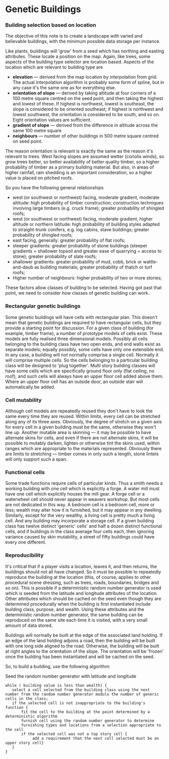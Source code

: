 # Genetic Buildings

### Building selection based on location

 The objective of this note is to create a landscape with varied and believable buildings, with the minimum possible data storage per instance.
 
 Like plants, buildings will 'grow' from a seed which has northing and easting attributes. These locate a position on the map. Again, like trees, some aspects of the building type selector are location based. Aspects of the location which are relevant to building type are
 
* **elevation** &mdash; derived from the map location by interpolation from grid. The actual interpolation algorithm is probably some form of spline, but in any case it's the same one as for everything else. 
* **orientation of slope** &mdash; derived by taking altitude at four corners of a 100 metre square centred on the seed point, and then taking the highest and lowest of these. If highest is northwest, lowest is southeast, the slope is considered to be oriented southeast; if highest is northwest and lowest southwest, the orientation is considered to be south, and so on. Eight orientation values are sufficient. 
* **gradient of slope** &mdash; derived from the difference in altitude across the same 100 metre square 
* **neighbours** &mdash; number of other buildings in 500 metre square centred on seed point. 

 The reason orientation is relevant is exactly the same as the reason it's relevant to trees. West facing slopes are assumed wetter (coriolis winds), so grow trees better, so better availability of better quality timber, so a higher probability of timber as a primary building material. But also, in areas of higher rainfall, rain shedding is an important consideration, so a higher value is placed on pitched roofs.
 
 So you have the following general relationships
 
* west (or southwest or northwest) facing, moderate gradient, moderate altitude: high probability of timber construction; construction techniques involving large timbers (e.g. cruck frame); greater probability of shingled roofs; 
* west (or southwest or northwest) facing, moderate gradient, higher altitude or northern latitude: high probability of building styles adapted to straight-trunk conifers, e.g. log cabins, stave buildings; greater probability of shingled roofs; 
* east facing, generally: greater probability of flat roofs; 
* steeper gradients: greater probability of stone buildings (steeper gradients = shallower topsoil and greater ease of quarrying = access to stone); greater probability of slate roofs; 
* shallower gradients: greater probability of mud, cobb, brick or wattle-and-daub as building materials; greater probability of thatch or turf roofs; 
* Higher number of neighbours: higher probability of two or more stories; 

 These factors allow classes of building to be selected. Having got past that point, we need to consider how classes of genetic building can work.
 
### Rectangular genetic buildings

 Some genetic buildings will have cells with rectangular plan. This doesn't mean that genetic buildings are required to have rectangular cells, but they provide a starting point for discussion. For a given class of building (for example, timber frame), a number of prototype models of cells exist. These models are fully realised three dimensional models. Possibly all cells belonging to the building class have two open ends, and end walls exist as separate models; equally possibly, some cells have only one extensible end. In any case, a building will not normally comprise a single cell. Normally it will comprise multiple cells. So the cells belonging to a particular building class will be designed to 'plug together'. Multi story building classes will have some cells which are specifically ground floor only (flat ceiling, no roof), and such cells will always have an upper floor cell added above them. Where an upper floor cell has an outside door, an outside stair will automatically be added.
 
### Cell mutability

 Although cell models are repeatedly reused they don't have to look the same every time they are reused. Within limits, every cell can be stretched along any of its three axes. Obviously, the degree of stretch on a given axis for every cell in a given building must be the same, otherwise they won't line up. Another mutable area is skinning &mdash; it may be possible to have alternate skins for cells, and even if there are not alternate skins, it will be possible to mutably darken, lighten or otherwise tint the skins used, within ranges which are appropriate to the materials represented. Obviously there are limits to stretching &mdash; timber comes in only such a length, stone lintels will only support such a span.
 
### Functional cells

 Some trade functions require cells of particular kinds. Thus a smith needs a working building with one cell which is explicitly a forge. A water mill must have one cell which explicitly houses the mill gear. A forge cell or a waterwheel cell should never appear in weavers workshop. But most cells are not dedicated in this way. A bedroom cell is a bedroom cell, more or less; wealth may alter how it is furnished, but it may appear in any dwelling. Similarly, except for the very wealthy, a living cell is pretty much a living cell. And any building may incorporate a storage cell. If a given building class has twelve distinct 'generic' cells' and half a dozen distinct functional cells, and if buildings in the class average four cells each, then ignoring variance caused by skin mutability, a street of fifty buildings could have every one different.
 
### Reproducibility

 It's critical that if a player visits a location, leaves it, and then returns, the buildings should not all have changed. So it must be possible to repeatedly reproduce the building at the location (this, of course, applies to other procedural scene dressing, such as trees, roads, boundaries, bridges and so on). This is possible if a deterministic random number generator is used which is seeded from the latitude and longitude attributes of the location. Other attributes which should be cached on the seed even though they are determined procedurally when the building is first instantiated include building class, purpose, and wealth. Using these attributes and the deterministic random number generator, the same building can be reproduced on the same site each time it is visited, with a very small amount of data stored.
 
 Buildings will normally be built at the edge of the associated land holding. If an edge of the land holding adjoins a road, then the building will be built with one long side aligned to the road. Otherwise, the building will be built at right angles to the orientation of the slope. The orientation will be 'frozen' once the building has been instantiated and will be cached on the seed.
 
 So, to build a building, use the following algorithm:
 
 Seed the random number generator with latitude and longitude
 
 ```
 while ( building value is less than wealth) {
    select a cell selected from the building class using the next number from the random number generator modulo the number of generic cells in the class;
    if the selected cell is not inappropriate to the building's function {
        fit the cell to the building at the point determined by a deterministic algorithm
        furnish cell using the random number generator to determine
        furnishing types and locations from a selection appropriate to the cell
        if the selected cell was not a top story cell {
             add a requirement that the next cell selected must be an upper story cell}
    }
 }
 ```
 
